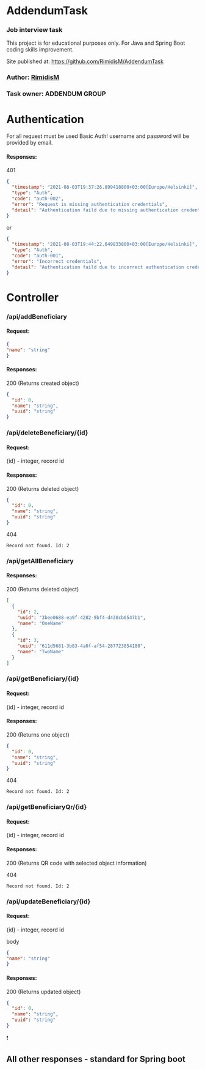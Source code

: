 # AddendumTask
### Job interview task

This project is for educational purposes only. For Java and Spring Boot coding skills improvement.

Site published at: https://github.com/RimidisM/AddendumTask


### Author: [RimidisM](https://github.com/RimidisM)
### Task owner: ADDENDUM GROUP


# Authentication
For all request must be used Basic Auth! username and password will be provided by email.

#### Responses:
401
```json
{
  "timestamp": "2021-08-03T19:37:26.899418800+03:00[Europe/Helsinki]",
  "type": "Auth",
  "code": "auth-002",
  "error": "Request is missing authentication credentials",
  "detail": "Authentication faild due to missing authentication credentials. Ensure that the username and password included in the request"
}
```
or
```json
{
  "timestamp": "2021-08-03T19:44:22.649833800+03:00[Europe/Helsinki]",
  "type": "Auth",
  "code": "auth-001",
  "error": "Incorrect credentials",
  "detail": "Authentication faild due to incorrect authentication credentials. Ensure that the username and password included in the request are correct"
}
```

# Controller
### /api/addBeneficiary

#### Request:
```json
{
"name": "string"
}
```

#### Responses:
200 (Returns created object)
```json
{
  "id": 0,
  "name": "string",
  "uuid": "string"
}
```

### /api/deleteBeneficiary/{id}

#### Request:
{id} - integer, record id

#### Responses:
200 (Returns deleted object)
```json
{
  "id": 0,
  "name": "string",
  "uuid": "string"
}
```
404
```text
Record not found. Id: 2
```

### /api/getAllBeneficiary

#### Responses:
200 (Returns deleted object)
```json
[
  {
    "id": 2,
    "uuid": "3bee0688-ea9f-4282-9bf4-d430cb0547b1",
    "name": "OneName"
  },
  {
    "id": 3,
    "uuid": "611d5681-3b83-4a0f-af54-287723854180",
    "name": "TwoName"
  }
]
```

### /api/getBeneficiary/{id}

#### Request:
{id} - integer, record id

#### Responses:
200 (Returns one object)
```json
{
  "id": 0,
  "name": "string",
  "uuid": "string"
}
```
404
```text
Record not found. Id: 2
```

### /api/getBeneficiaryQr/{id}

#### Request:
{id} - integer, record id

#### Responses:
200 (Returns QR code with selected object information)

404
```text
Record not found. Id: 2
```

### /api/updateBeneficiary/{id}

#### Request:
{id} - integer, record id

body
```json
{
"name": "string"
}
```

#### Responses:
200 (Returns updated object)
```json
{
  "id": 0,
  "name": "string",
  "uuid": "string"
}
```

:exclamation:
## All other responses - standard for Spring boot
